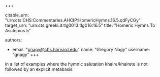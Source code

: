 +++


citable_urn: "urn:cts:CHS:Commentaries.AHCIP:HomericHymns.16.5.qdFyCGy"
target_urn: "urn:cts:greekLit:tlg0013.tlg016:16.5"
title: "Homeric Hymns To Asclepius 5"

authors:
- email: "gnagy@chs.harvard.edu"
  name: "Gregory Nagy"
  username: "gnagy"
+++

<p>in a list of examples where the hymnic salutation khaire/khairete is not followed by an explicit metabasis</p>